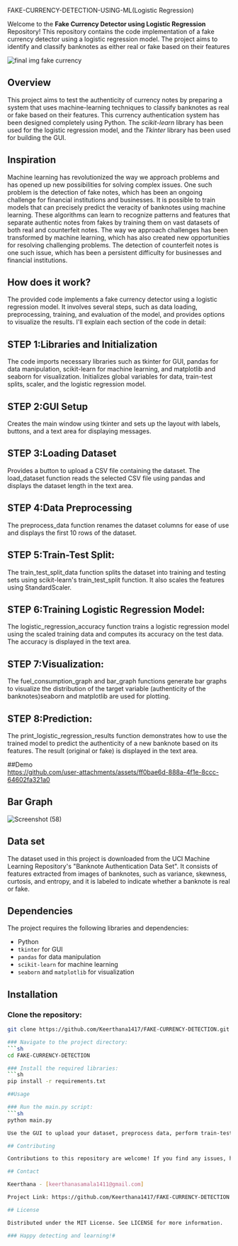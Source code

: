 
 FAKE-CURRENCY-DETECTION-USING-ML(Logistic Regression)

Welcome to the **Fake Currency Detector using Logistic Regression** Repository!
This repository contains the code implementation of a fake currency detector using a logistic regression model. The project aims to identify and classify banknotes as either real or fake based on their features

![final img fake currency](https://github.com/user-attachments/assets/7812f8a7-77e9-408a-8c57-d5c38b11d46b)

## Overview

This project aims to test the authenticity of currency notes by preparing a system that uses machine-learning techniques to classify banknotes as real or fake based on their features. This currency authentication system has been designed completely using Python. The *scikit-learn* library has been used for the logistic regression model, and the *Tkinter* library has been used for building the GUI.

## Inspiration

Machine learning has revolutionized the way we approach problems and has opened up new possibilities for solving complex issues. One such problem is the detection of fake notes, which has been an ongoing challenge for financial institutions and businesses. It is possible to train models that can precisely predict the veracity of banknotes using machine learning. These algorithms can learn to recognize patterns and features that separate authentic notes from fakes by training them on vast datasets of both real and counterfeit notes. The way we approach challenges has been transformed by machine learning, which has also created new opportunities for resolving challenging problems. The detection of counterfeit notes is one such issue, which has been a persistent difficulty for businesses and financial institutions.

## How does it work?

The provided code implements a fake currency detector using a logistic regression model. It involves several steps, such as data loading, preprocessing, training, and evaluation of the model, and provides options to visualize the results. I'll explain each section of the code in detail:

## STEP 1:Libraries and Initialization

The code imports necessary libraries such as tkinter for GUI, pandas for data manipulation, scikit-learn for machine learning, and matplotlib and seaborn for visualization.
Initializes global variables for data, train-test splits, scaler, and the logistic regression model.

## STEP 2:GUI Setup

Creates the main window using tkinter and sets up the layout with labels, buttons, and a text area for displaying messages.

## STEP 3:Loading Dataset

Provides a button to upload a CSV file containing the dataset.
The load_dataset function reads the selected CSV file using pandas and displays the dataset length in the text area.

## STEP 4:Data Preprocessing

The preprocess_data function renames the dataset columns for ease of use and displays the first 10 rows of the dataset.

## STEP 5:Train-Test Split:

The train_test_split_data function splits the dataset into training and testing sets using scikit-learn's train_test_split function.
It also scales the features using StandardScaler.

## STEP 6:Training Logistic Regression Model:

The logistic_regression_accuracy function trains a logistic regression model using the scaled training data and computes its accuracy on the test data.
The accuracy is displayed in the text area.

## STEP 7:Visualization:

The fuel_consumption_graph and bar_graph functions generate bar graphs to visualize the distribution of the target variable (authenticity of the banknotes)seaborn and matplotlib are used for plotting.

## STEP 8:Prediction:

The print_logistic_regression_results function demonstrates how to use the trained model to predict the authenticity of a new banknote based on its features.
The result (original or fake) is displayed in the text area.

##Demo  
https://github.com/user-attachments/assets/ff0bae6d-888a-4f1e-8ccc-64602fa321a0

## Bar Graph
![Screenshot (58)](https://github.com/user-attachments/assets/29b9cb42-4dc4-4866-9cf2-799f4615d1fe)

## Data set
The dataset used in this project is downloaded from the UCI Machine Learning Repository's "Banknote Authentication Data Set". It consists of features extracted from images of banknotes, such as variance, skewness, curtosis, and entropy, and it is labeled to indicate whether a banknote is real or fake.

## Dependencies
      
The project requires the following libraries and dependencies:

- Python
- `tkinter` for GUI
- `pandas` for data manipulation
- `scikit-learn` for machine learning
- `seaborn` and `matplotlib` for visualization
## Installation

### Clone the repository:
```sh
git clone https://github.com/Keerthana1417/FAKE-CURRENCY-DETECTION.git

### Navigate to the project directory:
```sh
cd FAKE-CURRENCY-DETECTION

### Install the required libraries:
```sh
pip install -r requirements.txt

##Usage

### Run the main.py script:
```sh
python main.py

Use the GUI to upload your dataset, preprocess data, perform train-test split, train the logistic regression model, and visualize results.

## Contributing

Contributions to this repository are welcome! If you find any issues, have suggestions, or want to improve the code, feel free to submit a pull request.

## Contact

Keerthana - [keerthanasamala1411@gmail.com]

Project Link: https://github.com/Keerthana1417/FAKE-CURRENCY-DETECTION

## License

Distributed under the MIT License. See LICENSE for more information.

### Happy detecting and learning!#
